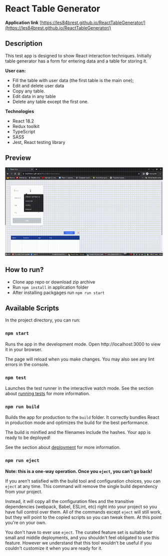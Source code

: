 # React Table Generator

**Application link**
[https://les84brest.github.io/ReactTableGenerator/](https://les84brest.github.io/ReactTableGenerator/)


## Description

This test app is designed to show React interaction techniques.
Initially table generator has a form for entering data and a table for storing it.

**User can:**

- Fill the table with user data (the first table is the main one);
- Edit and delete user data
- Copy any table.
- Edit data in any table
- Delete any table except the first one.

**Technologies**

- React 18.2
- Redux toolkit
- TypeScript
- SASS
- Jest, React testing library

## Preview
![React table generator preview](https://github.com/Les84Brest/ReactTableGenerator/blob/main/src/accets/img/tablegen_demo.gif)
## How to run?
- Clone app repo or download zip archive
- Run `npm install` in application folder
- After installing packgages run `npm run start`


## Available Scripts

In the project directory, you can run:

### `npm start`

Runs the app in the development mode.
Open http://localhost:3000 to view it in your browser.

The page will reload when you make changes.
You may also see any lint errors in the console.

### `npm test`

Launches the test runner in the interactive watch mode.
See the section about [running tests](https://facebook.github.io/create-react-app/docs/running-tests) for more information.

### `npm run build`

Builds the app for production to the `build` folder.
It correctly bundles React in production mode and optimizes the build for the best performance.

The build is minified and the filenames include the hashes.
Your app is ready to be deployed!

See the section about [deployment](https://facebook.github.io/create-react-app/docs/deployment) for more information.

### `npm run eject`

**Note: this is a one-way operation. Once you `eject`, you can't go back!**

If you aren't satisfied with the build tool and configuration choices, you can `eject` at any time. This command will remove the single build dependency from your project.

Instead, it will copy all the configuration files and the transitive dependencies (webpack, Babel, ESLint, etc) right into your project so you have full control over them. All of the commands except `eject` will still work, but they will point to the copied scripts so you can tweak them. At this point you're on your own.

You don't have to ever use `eject`. The curated feature set is suitable for small and middle deployments, and you shouldn't feel obligated to use this feature. However we understand that this tool wouldn't be useful if you couldn't customize it when you are ready for it.